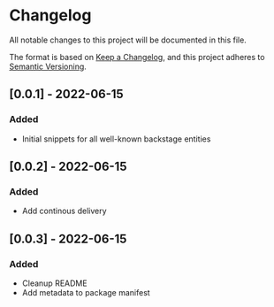 # Changelog
All notable changes to this project will be documented in this file.

The format is based on [Keep a Changelog](https://keepachangelog.com/en/1.0.0/),
and this project adheres to [Semantic Versioning](https://semver.org/spec/v2.0.0.html).

## [0.0.1] - 2022-06-15
### Added
- Initial snippets for all well-known backstage entities

## [0.0.2] - 2022-06-15
### Added
- Add continous delivery

## [0.0.3] - 2022-06-15
### Added
- Cleanup README
- Add metadata to package manifest